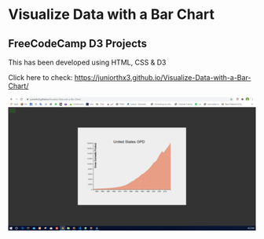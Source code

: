 # Visualize Data with a Bar Chart

## FreeCodeCamp D3 Projects

This has been developed using HTML, CSS & D3

Click here to check: https://juniorthx3.github.io/Visualize-Data-with-a-Bar-Chart/

![Image](CaptureAA.png)